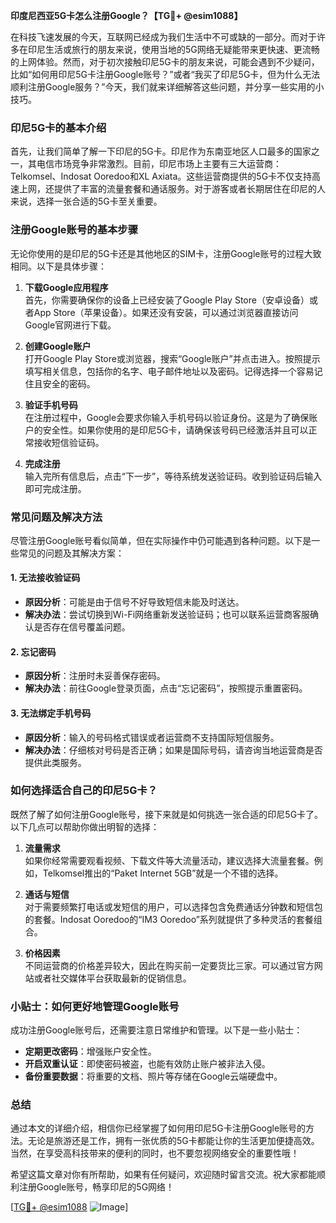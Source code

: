 **印度尼西亚5G卡怎么注册Google？【TG💪+ @esim1088】**

在科技飞速发展的今天，互联网已经成为我们生活中不可或缺的一部分。而对于许多在印尼生活或旅行的朋友来说，使用当地的5G网络无疑能带来更快速、更流畅的上网体验。然而，对于初次接触印尼5G卡的朋友来说，可能会遇到不少疑问，比如“如何用印尼5G卡注册Google账号？”或者“我买了印尼5G卡，但为什么无法顺利注册Google服务？”今天，我们就来详细解答这些问题，并分享一些实用的小技巧。

### 印尼5G卡的基本介绍

首先，让我们简单了解一下印尼的5G卡。印尼作为东南亚地区人口最多的国家之一，其电信市场竞争非常激烈。目前，印尼市场上主要有三大运营商：Telkomsel、Indosat Ooredoo和XL Axiata。这些运营商提供的5G卡不仅支持高速上网，还提供了丰富的流量套餐和通话服务。对于游客或者长期居住在印尼的人来说，选择一张合适的5G卡至关重要。

### 注册Google账号的基本步骤

无论你使用的是印尼的5G卡还是其他地区的SIM卡，注册Google账号的过程大致相同。以下是具体步骤：

1. **下载Google应用程序**  
   首先，你需要确保你的设备上已经安装了Google Play Store（安卓设备）或者App Store（苹果设备）。如果还没有安装，可以通过浏览器直接访问Google官网进行下载。

2. **创建Google账户**  
   打开Google Play Store或浏览器，搜索“Google账户”并点击进入。按照提示填写相关信息，包括你的名字、电子邮件地址以及密码。记得选择一个容易记住且安全的密码。

3. **验证手机号码**  
   在注册过程中，Google会要求你输入手机号码以验证身份。这是为了确保账户的安全性。如果你使用的是印尼5G卡，请确保该号码已经激活并且可以正常接收短信验证码。

4. **完成注册**  
   输入完所有信息后，点击“下一步”，等待系统发送验证码。收到验证码后输入即可完成注册。

### 常见问题及解决方法

尽管注册Google账号看似简单，但在实际操作中仍可能遇到各种问题。以下是一些常见的问题及其解决方案：

#### 1. **无法接收验证码**
   - **原因分析**：可能是由于信号不好导致短信未能及时送达。
   - **解决办法**：尝试切换到Wi-Fi网络重新发送验证码；也可以联系运营商客服确认是否存在信号覆盖问题。

#### 2. **忘记密码**
   - **原因分析**：注册时未妥善保存密码。
   - **解决办法**：前往Google登录页面，点击“忘记密码”，按照提示重置密码。

#### 3. **无法绑定手机号码**
   - **原因分析**：输入的号码格式错误或者运营商不支持国际短信服务。
   - **解决办法**：仔细核对号码是否正确；如果是国际号码，请咨询当地运营商是否提供此类服务。

### 如何选择适合自己的印尼5G卡？

既然了解了如何注册Google账号，接下来就是如何挑选一张合适的印尼5G卡了。以下几点可以帮助你做出明智的选择：

1. **流量需求**  
   如果你经常需要观看视频、下载文件等大流量活动，建议选择大流量套餐。例如，Telkomsel推出的“Paket Internet 5GB”就是一个不错的选择。

2. **通话与短信**  
   对于需要频繁打电话或发短信的用户，可以选择包含免费通话分钟数和短信包的套餐。Indosat Ooredoo的“IM3 Ooredoo”系列就提供了多种灵活的套餐组合。

3. **价格因素**  
   不同运营商的价格差异较大，因此在购买前一定要货比三家。可以通过官方网站或者社交媒体平台获取最新的促销信息。

### 小贴士：如何更好地管理Google账号

成功注册Google账号后，还需要注意日常维护和管理。以下是一些小贴士：

- **定期更改密码**：增强账户安全性。
- **开启双重认证**：即使密码被盗，也能有效防止账户被非法入侵。
- **备份重要数据**：将重要的文档、照片等存储在Google云端硬盘中。

### 总结

通过本文的详细介绍，相信你已经掌握了如何用印尼5G卡注册Google账号的方法。无论是旅游还是工作，拥有一张优质的5G卡都能让你的生活更加便捷高效。当然，在享受高科技带来的便利的同时，也不要忽视网络安全的重要性哦！

希望这篇文章对你有所帮助，如果有任何疑问，欢迎随时留言交流。祝大家都能顺利注册Google账号，畅享印尼的5G网络！

[[TG💪+ @esim1088](https://t.me/s/esim1088) ![Image](https://i.postimg.cc/4NQfJmqS/Snipaste-2025-05-13-00-14-12.png)]